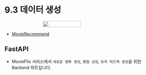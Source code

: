 # 9.3 데이터 생성

<div style="display:flex; justify-content:center; width:100%;">
    <img src="./images/9_1_1.png" style="width: 50%;">
</div>

- [MovieRecommend](https://github.com/ehddnr301/MovieRecommend)

## FastAPI

- MovieFlix 서비스에서 `새로운 영화 생성`, `평점 성성`, `유저 피드백 생성`을 위한 Backend 파트입니다.